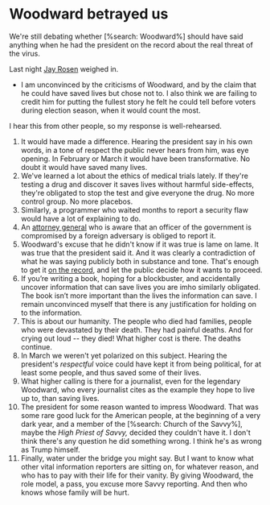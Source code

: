 # Woodward betrayed us
We're still debating whether [%search: Woodward%] should have said anything when he had the president on the record about the real threat of the virus. 

Last night <a href="https://twitter.com/jayrosen_nyu/status/1304189572562268161">Jay Rosen</a> weighed in. 
* I am unconvinced by the criticisms of Woodward, and by the claim that he could have saved lives but chose not to. I also think we are failing to credit him for putting the fullest story he felt he could tell before voters during election season, when it would count the most.

I hear this from other people, so my response is well-rehearsed. 
1. It would have made a difference. Hearing the president say in his own words, in a tone of respect the public never hears from him, was eye opening. In February or March it would have been transformative. No doubt it would have saved many lives. 
2. We've learned a lot about the ethics of medical trials lately. If they're testing a drug and discover it saves lives without harmful side-effects, they're obligated to stop the test and give everyone the drug. No more control group. No more placebos.
3. Similarly, a programmer who waited months to report a security flaw would have a lot of explaining to do. 
4. An <a href="https://en.wikipedia.org/wiki/Sally_Yates#Acting_Attorney_General">attorney general</a> who is aware that an officer of the government is compromised by a foreign adversary is obliged to report it. 
5. Woodward's excuse that he didn't know if it was true is lame on lame. It was true that the president said it. And it was clearly a contradiction of what he was saying publicly both in substance and tone. That's enough to get it <a href="http://scripting.com/2017/01/28/errOnTheSideOfDisclosure.html">on the record</a>, and let the public decide how it wants to proceed. 
6. If you’re writing a book, hoping for a blockbuster, and accidentally uncover information that can save lives you are imho similarly obligated. The book isn’t more important than the lives the information can save. I remain unconvinced myself that there is any justification for holding on to the information.
7. This is about our humanity. The people who died had families, people who were devastated by their death. They had painful deaths. And for crying out loud -- they died! What higher cost is there. The deaths continue. 
8. In March we weren't yet polarized on this subject. Hearing the president's <i>respectful</i> voice could have kept it from being political, for at least some people, and thus saved some of their lives. 
9. What higher calling is there for a journalist, even for the legendary Woodward, who every journalist cites as the example they hope to live up to, than saving lives. 
10. The president for some reason wanted to impress Woodward. That was some rare good luck for the American people, at the beginning of a very dark year, and a member of the [%search: Church of the Savvy%], maybe the <i>High Priest of Savvy, </i>decided they couldn't have it. I don't think there's any question he did something wrong. I think he's as wrong as Trump himself. 
11. Finally, water under the bridge you might say. But I want to know what other vital information reporters are sitting on, for whatever reason, and who has to pay with their life for their vanity. By giving Woodward, the role model, a pass, you excuse more Savvy reporting. And then who knows whose family will be hurt. 

